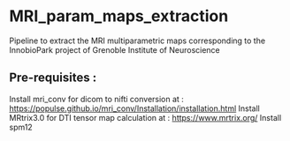 # MRI_param_maps_extraction
Pipeline to extract the MRI multiparametric maps corresponding to the InnobioPark project of Grenoble Institute of Neuroscience

## Pre-requisites : 
Install mri_conv for dicom to nifti conversion at : https://populse.github.io/mri_conv/Installation/installation.html
Install MRtrix3.0 for DTI tensor map calculation at : https://www.mrtrix.org/
Install spm12


